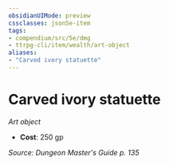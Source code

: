 ```yaml
---
obsidianUIMode: preview
cssclasses: json5e-item
tags:
- compendium/src/5e/dmg
- ttrpg-cli/item/wealth/art-object
aliases: 
- "Carved ivory statuette"
---
```

# Carved ivory statuette
*Art object*  

- **Cost**: 250 gp

*Source: Dungeon Master's Guide p. 135*